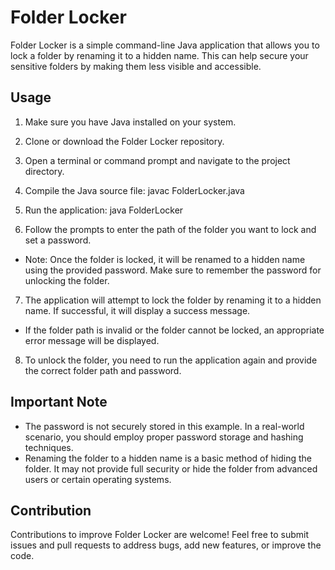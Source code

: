# Folder Locker

Folder Locker is a simple command-line Java application that allows you to lock a folder by renaming it to a hidden name. This can help secure your sensitive folders by making them less visible and accessible.

## Usage

1. Make sure you have Java installed on your system.
2. Clone or download the Folder Locker repository.
3. Open a terminal or command prompt and navigate to the project directory.
4. Compile the Java source file: javac FolderLocker.java
5. Run the application: java FolderLocker
   
6. Follow the prompts to enter the path of the folder you want to lock and set a password.

- Note: Once the folder is locked, it will be renamed to a hidden name using the provided password. Make sure to remember the password for unlocking the folder.

7. The application will attempt to lock the folder by renaming it to a hidden name. If successful, it will display a success message.

- If the folder path is invalid or the folder cannot be locked, an appropriate error message will be displayed.

8. To unlock the folder, you need to run the application again and provide the correct folder path and password.

## Important Note

- The password is not securely stored in this example. In a real-world scenario, you should employ proper password storage and hashing techniques.
- Renaming the folder to a hidden name is a basic method of hiding the folder. It may not provide full security or hide the folder from advanced users or certain operating systems.

## Contribution

Contributions to improve Folder Locker are welcome! Feel free to submit issues and pull requests to address bugs, add new features, or improve the code.

